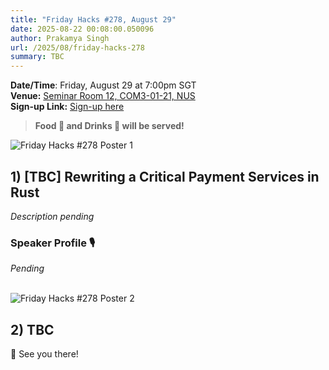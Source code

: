 ```yaml
---
title: "Friday Hacks #278, August 29"
date: 2025-08-22 00:08:00.050096
author: Prakamya Singh
url: /2025/08/friday-hacks-278
summary: TBC
---
```


**Date/Time**: Friday, August 29 at 7:00pm SGT<br />
**Venue:** <a href="https://nusmods.com/venues/COM3-01-21">Seminar Room 12, COM3-01-21, NUS</a><br />
**Sign-up Link:** [Sign-up here](https://hckr.cc/fh-278-signup-non-nus)<br />

> **Food 🍕 and Drinks 🧋 will be served!**

<img src="/img/2025/fh/278-1.jpeg" alt="Friday Hacks #278 Poster 1" /><br />


## 1) [TBC] Rewriting a Critical Payment Services in Rust
_Description pending_

### Speaker Profile 🎙️️
_Pending_
<br /><br />

<img src="/img/2025/fh/278-2.jpeg" alt="Friday Hacks #278 Poster 2" /><br />

## 2) TBC

👋 See you there!
